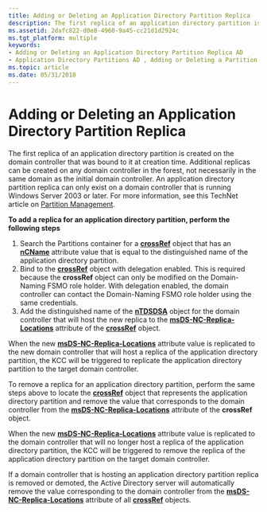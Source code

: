 ```yaml
---
title: Adding or Deleting an Application Directory Partition Replica
description: The first replica of an application directory partition is created on the domain controller that was bound to it at creation time.
ms.assetid: 2dafc822-d0e8-4960-9a45-cc21d1d2924c
ms.tgt_platform: multiple
keywords:
- Adding or Deleting an Application Directory Partition Replica AD
- Application Directory Partitions AD , Adding or Deleting a Partition Replica
ms.topic: article
ms.date: 05/31/2018
---
```


# Adding or Deleting an Application Directory Partition Replica

The first replica of an application directory partition is created on the domain controller that was bound to it at creation time. Additional replicas can be created on any domain controller in the forest, not necessarily in the same domain as the initial domain controller. An application directory partition replica can only exist on a domain controller that is running Windows Server 2003 or later. For more information, see this TechNet article on [Partition Management](https://TechNet.Microsoft.Com/library/cc730970(WS.10).aspx).

**To add a replica for an application directory partition, perform the following steps**

1.  Search the Partitions container for a [**crossRef**](https://docs.microsoft.com/windows/desktop/ADSchema/c-crossref) object that has an [**nCName**](https://docs.microsoft.com/windows/desktop/ADSchema/a-ncname) attribute value that is equal to the distinguished name of the application directory partition.
2.  Bind to the [**crossRef**](https://docs.microsoft.com/windows/desktop/ADSchema/c-crossref) object with delegation enabled. This is required because the **crossRef** object can only be modified on the Domain-Naming FSMO role holder. With delegation enabled, the domain controller can contact the Domain-Naming FSMO role holder using the same credentials.
3.  Add the distinguished name of the [**nTDSDSA**](https://docs.microsoft.com/windows/desktop/ADSchema/c-ntdsdsa) object for the domain controller that will host the new replica to the [**msDS-NC-Replica-Locations**](https://docs.microsoft.com/windows/desktop/ADSchema/a-msds-nc-replica-locations) attribute of the [**crossRef**](https://docs.microsoft.com/windows/desktop/ADSchema/c-crossref) object.

When the new [**msDS-NC-Replica-Locations**](https://docs.microsoft.com/windows/desktop/ADSchema/a-msds-nc-replica-locations) attribute value is replicated to the new domain controller that will host a replica of the application directory partition, the KCC will be triggered to replicate the application directory partition to the target domain controller.

To remove a replica for an application directory partition, perform the same steps above to locate the [**crossRef**](https://docs.microsoft.com/windows/desktop/ADSchema/c-crossref) object that represents the application directory partition and remove the value that corresponds to the domain controller from the [**msDS-NC-Replica-Locations**](https://docs.microsoft.com/windows/desktop/ADSchema/a-msds-nc-replica-locations) attribute of the **crossRef** object.

When the new [**msDS-NC-Replica-Locations**](https://docs.microsoft.com/windows/desktop/ADSchema/a-msds-nc-replica-locations) attribute value is replicated to the domain controller that will no longer host a replica of the application directory partition, the KCC will be triggered to remove the replica of the application directory partition on the target domain controller.

If a domain controller that is hosting an application directory partition replica is removed or demoted, the Active Directory server will automatically remove the value corresponding to the domain controller from the [**msDS-NC-Replica-Locations**](https://docs.microsoft.com/windows/desktop/ADSchema/a-msds-nc-replica-locations) attribute of all [**crossRef**](https://docs.microsoft.com/windows/desktop/ADSchema/c-crossref) objects.

 

 




